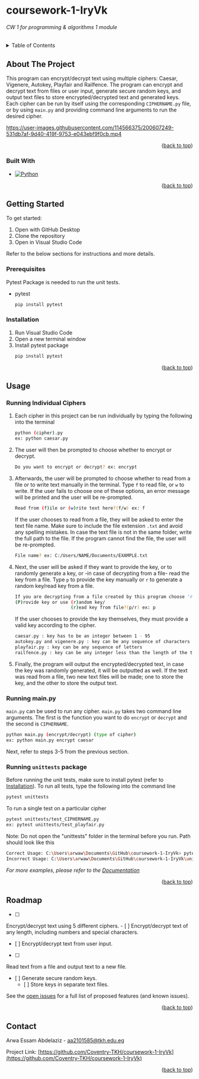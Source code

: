 # coursework-1-IryVk
###### CW 1 for programming &amp; algorithms 1 module

<a name="readme-top"></a>

<!-- TABLE OF CONTENTS -->
<details>
  <summary>Table of Contents</summary>
  <ol>
    <li>
      <a href="#about-the-project">About The Project</a>
      <ul>
        <li><a href="#built-with">Built With</a></li>
      </ul>
    </li>
    <li>
      <a href="#getting-started">Getting Started</a>
      <ul>
        <li><a href="#prerequisites">Prerequisites</a></li>
        <li><a href="#installation">Installation</a></li>
      </ul>
    </li>
    <li><a href="#usage">Usage</a></li>
    <li><a href="#roadmap">Roadmap</a></li>
    <li><a href="#contact">Contact</a></li>
    <li><a href="#acknowledgments">Acknowledgments</a></li>
  </ol>
</details>



<!-- ABOUT THE PROJECT -->
## About The Project

This program can encrypt/decrypt text using multiple ciphers: Caesar, Vigenere, Autokey, Playfair and Railfence. The program can encrypt and decrypt text from files or user input, generate secure random keys, and output text files to store encrypted/decrypted text and generated keys.
Each cipher can be run by itself using the corresponding `CIPHERNAME.py` file, or by using `main.py` and providing command line arguments to run the desired cipher.

https://user-images.githubusercontent.com/114566375/200607249-531db7af-9d40-419f-9753-e043ebf9f0cb.mp4

<p align="right">(<a href="#readme-top">back to top</a>)</p>



### Built With

* [![Python][Python.js]][Python-url]


<p align="right">(<a href="#readme-top">back to top</a>)</p>



<!-- GETTING STARTED -->
## Getting Started

To get started: 
1. Open with GitHub Desktop 
2. Clone the repository
3. Open in Visual Studio Code 

Refer to the below sections for instructions and more details.

### Prerequisites

Pytest Package is needed to run the unit tests.
* pytest
  ```sh
  pip install pytest
  ```

### Installation

1. Run Visual Studio Code
2. Open a new terminal window
3. Install pytest package
   ```sh
   pip install pytest
   ```
   

<p align="right">(<a href="#readme-top">back to top</a>)</p>



<!-- USAGE EXAMPLES -->
## Usage
### Running Individual Ciphers
1. Each cipher in this project can be run individually by typing the following into the terminal
   ```sh
   python (cipher).py
   ex: python caesar.py
   ```
2. The user will then be prompted to choose whether to encrypt or decrypt.
   ```sh
   Do you want to encrypt or decrypt? ex: encrypt
   ```
3. Afterwards, the user will be prompted to choose whether to read from a file or to write text manually in the terminal. Type `f` to read file, or `w` to write. If the user fails to choose one of these options, an error message will be printed and the user will be re-prompted.
   ```sh
   Read from (f)ile or (w)rite text here?(f/w) ex: f
   ```
   If the user chooses to read from a file, they will be asked to enter the text file name. Make sure to include the file extension `.txt` and avoid any spelling mistakes.  In   case the text file is not in the same folder, write the full path to the file. If the program cannot find the file, the user will be re-prompted.
   ```sh
   File name? ex: C:/Users/NAME/Documents/EXAMPLE.txt
   ```
4. Next, the user will be asked if they want to provide the key, or to randomly generate a key, or -in case of decrypting from a file- read the key from a file. Type `p` to provide the key manually or `r` to generate a random key/read key from a file. 
   ```sh
   If you are decrypting from a file created by this program choose 'r'. Otherwise feel free to choose.
   (P)rovide key or use (r)andom key/
                        (r)ead key from file?(p/r) ex: p
   ```
   If the user chooses to provide the key themselves, they must provide a valid key according to the cipher.
   ```sh
   caesar.py : key has to be an integer between 1 - 95
   autokey.py and vigenere.py : key can be any sequence of characters
   playfair.py : key can be any sequence of letters
   railfence.py : key can be any integer less than the length of the text and greater than 1
   ```
5. Finally, the program will output the encrypted/decrypted text, in case the key was randomly generated, it will be outputted as well. If the text was read from a file, two new text files will be made; one to store the key, and the other to store the output text.

### Running main.py
`main.py` can be used to run any cipher. `main.py` takes two command line arguments. The first is the function you want to do `encrypt` or `decrypt` and the second is `CIPHERNAME`.
   ```sh
   python main.py (encrypt/decrypt) (type of cipher)
   ex: python main.py encrypt caesar
   ```
Next, refer to steps 3-5 from the previous section.

### Running `unittests` package
Before running the unit tests, make sure to install pytest (refer to [Installation](#installation)).
To run all tests, type the following into the command line
   ```sh
   pytest unittests
   ```
 To run a single test on a particular cipher
   ```sh
   pytest unittests/test_CIPHERNAME.py
   ex: pytest unittests/test_playfair.py
   ```
Note: Do not open the "unittests" folder in the terminal before you run. Path should look like this
   ```sh
   Correct Usage: C:\Users\arwaw\Documents\GitHub\coursework-1-IryVk> pytest unittests
   Incorrect Usage: C:\Users\arwaw\Documents\GitHub\coursework-1-IryVk\unittests> pytest unittests
   ```
_For more examples, please refer to the [Documentation](https://github.com/Coventry-TKH/coursework-1-IryVk/files/9970925/Arwa.Abdelaziz.202101585.CW1.Report.pdf)_


<p align="right">(<a href="#readme-top">back to top</a>)</p>



<!-- ROADMAP -->
## Roadmap

- [ ] 
Encrypt/decrypt text using 5 different ciphers.
    - [ ] 
    Encrypt/decrypt text of any length, including numbers and special characters.
- [ ] 
Encrypt/decrypt text from user input.
- [ ] 
Read text from a file and output text to a new file.
- [ ] 
Generate secure random keys.
    - [ ] 
    Store keys in separate text files.

See the [open issues](https://github.com/Coventry-TKH/coursework-1-IryVk/issues) for a full list of proposed features (and known issues).

<p align="right">(<a href="#readme-top">back to top</a>)</p>



<!-- CONTACT -->
## Contact

Arwa Essam Abdelaziz - aa2101585@tkh.edu.eg

Project Link: [https://github.com/Coventry-TKH/coursework-1-IryVk](https://github.com/Coventry-TKH/coursework-1-IryVk)

<p align="right">(<a href="#readme-top">back to top</a>)</p>



<!-- MARKDOWN LINKS & IMAGES -->
[contributors-shield]: https://img.shields.io/github/contributors/Coventry-TKH/coursework-1-IryVk.svg?style=for-the-badge
[contributors-url]: https://github.com/Coventry-TKH/coursework-1-IryVk/graphs/contributors
[forks-shield]: https://img.shields.io/github/forks/Coventry-TKH/coursework-1-IryVk.svg?style=for-the-badge
[forks-url]: https://github.com/Coventry-TKH/coursework-1-IryVk/network/members
[stars-shield]: https://img.shields.io/github/stars/Coventry-TKH/coursework-1-IryVk.svg?style=for-the-badge
[stars-url]: https://github.com/Coventry-TKH/coursework-1-IryVk/stargazers
[issues-shield]: https://img.shields.io/github/issues/Coventry-TKH/coursework-1-IryVk.svg?style=for-the-badge
[issues-url]: https://github.com/Coventry-TKH/coursework-1-IryVk/issues
[license-shield]: https://img.shields.io/github/license/Coventry-TKH/coursework-1-IryVk.svg?style=for-the-badge
[license-url]: https://github.com/Coventry-TKH/coursework-1-IryVk/blob/master/LICENSE.txt
[Python.js]: https://img.shields.io/badge/python-3.0-pink
[Python-url]: https://www.python.org/
